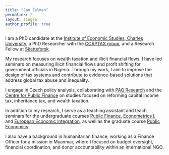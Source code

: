```yaml
---
title: "Jan Žalman"
permalink: /
layout: single
author_profile: true
---
```


I am a PhD candidate at the [Institute of Economic Studies, Charles University](https://ies.fsv.cuni.cz/en), a PhD Researcher with the [CORPTAX group](https://centreforpublicfinance.eu/), and a Research Fellow at [Skatteforsk](https://www.nmbu.no/en/research/skatteforsk-tax-center).

My research focuses on wealth taxation and illicit financial flows. I have led seminars on measuring illicit financial flows and profit shifting for government officials in Nigeria. Through my work, I aim to improve the design of tax systems and contribute to evidence-based solutions that address global tax abuse and inequality.

I engage in Czech policy analysis, collaborating with [PAQ Research](https://www.paqresearch.cz/) and the [Centre for Public Finance](https://centreforpublicfinance.eu/) on studies focused on reforming capital income tax, inheritance tax, and wealth taxation.

In addition to my research, I serve as a teaching assistant and teach seminars for the undergraduate courses [Public Finance](https://is.cuni.cz/studium/eng/predmety/index.php?do=predmet&kod=JEB025), [Econometrics I](https://is.cuni.cz/studium/eng/predmety/index.php?do=predmet&kod=JEB109), and [European Economic Integration](https://is.cuni.cz/studium/eng/predmety/index.php?do=predmet&kod=JEB026), as well as the graduate course [Public Economics](https://is.cuni.cz/studium/eng/predmety/index.php?do=predmet&kod=JEM203).

I also have a background in humanitarian finance, working as a Finance Officer for a mission in Myanmar, where I focused on budget oversight, financial coordination, and donor accountability within an international NGO.
